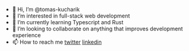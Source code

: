 - 👋 Hi, I’m @tomas-kucharik
- 👀 I’m interested in full-stack web development
- 🌱 I’m currently learning Typescript and Rust
- 💞️ I’m looking to collaborate on anything that improves development experience
- 📫 How to reach me [twitter](https://twitter.com/TomKucharik) [linkedin](https://www.linkedin.com/in/tomáš-kuchárik-0095b720b/)

<!---
tomas-kucharik/tomas-kucharik is a ✨ special ✨ repository because its `README.md` (this file) appears on your GitHub profile.
You can click the Preview link to take a look at your changes.
--->
